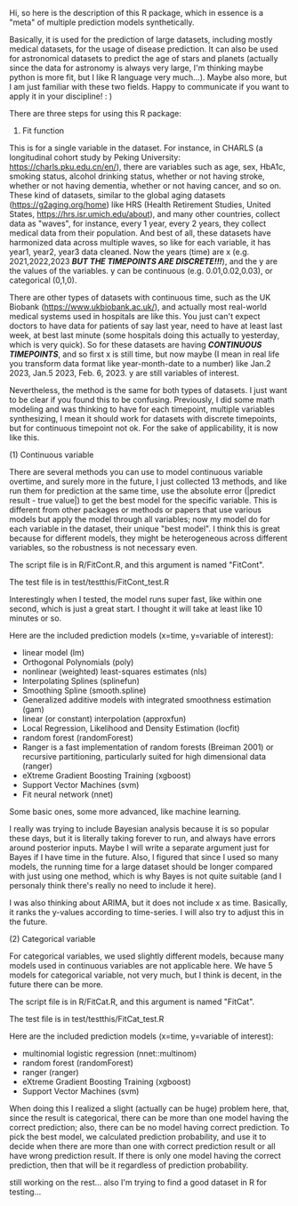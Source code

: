 Hi, so here is the description of this R package, which in essence is a "meta" of multiple prediction models synthetically.

Basically, it is used for the prediction of large datasets, including mostly medical datasets, for the usage of disease prediction. It can also be used for astronomical datasets to predict the age of stars and planets (actually since the data for astronomy is always very large, I'm thinking maybe python is more fit, but I like R language very much...). Maybe also more, but I am just familiar with these two fields. Happy to communicate if you want to apply it in your discipline! : )

There are three steps for using this R package:

1. Fit function

This is for a single variable in the dataset. For instance, in CHARLS (a longitudinal cohort study by Peking University: https://charls.pku.edu.cn/en/), there are variables such as age, sex, HbA1c, smoking status, alcohol drinking status, whether or not having stroke, whether or not having dementia, whether or not having cancer, and so on. These kind of datasets, similar to the global aging datasets (https://g2aging.org/home) like HRS (Health Retirement Studies, United States, https://hrs.isr.umich.edu/about), and many other countries, collect data as "waves", for instance, every 1 year, every 2 years, they collect medical data from their population. And best of all, these datasets have harmonized data across multiple waves, so like for each variable, it has year1, year2, year3 data cleaned. Now the years (time) are x (e.g. 2021,2022,2023 ***BUT THE TIMEPOINTS ARE DISCRETE!!!***), and the y are the values of the variables. y can be continuous (e.g. 0.01,0.02,0.03), or categorical (0,1,0).

There are other types of datasets with continuous time, such as the UK Biobank (https://www.ukbiobank.ac.uk/), and actually most real-world medical systems used in hospitals are like this. You just can't expect doctors to have data for patients of say last year, need to have at least last week, at best last minute (some hospitals doing this actually to yesterday, which is very quick). So for these datasets are having ***CONTINUOUS TIMEPOINTS***, and so first x is still time, but now maybe (I mean in real life you transform data format like year-month-date to a number) like Jan.2 2023, Jan.5 2023, Feb. 6, 2023. y are still variables of interest. 

Nevertheless, the method is the same for both types of datasets. I just want to be clear if you found this to be confusing. Previously, I did some math modeling and was thinking to have for each timepoint, multiple variables synthesizing, I mean it should work for datasets with discrete timepoints, but for continuous timepoint not ok. For the sake of applicability, it is now like this.

(1) Continuous variable

There are several methods you can use to model continuous variable overtime, and surely more in the future, I just collected 13 methods, and like run them for prediction at the same time, use the absolute error (|predict result - true value|) to get the best model for the specific variable. This is different from other packages or methods or papers that use various models but apply the model through all variables; now my model do for each variable in the dataset, their unique "best model". I think this is great because for different models, they might be heterogeneous across different variables, so the robustness is not necessary even.

The script file is in R/FitCont.R, and this argument is named "FitCont".

The test file is in test/testthis/FitCont_test.R

Interestingly when I tested, the model runs super fast, like within one second, which is just a great start. I thought it will take at least like 10 minutes or so.

Here are the included prediction models (x=time, y=variable of interest):
- linear model (lm)
- Orthogonal Polynomials (poly)
- nonlinear (weighted) least-squares estimates (nls)
- Interpolating Splines (splinefun)
- Smoothing Spline (smooth.spline)
- Generalized additive models with integrated smoothness estimation (gam)
- linear (or constant) interpolation (approxfun)
- Local Regression, Likelihood and Density Estimation (locfit)
- random forest (randomForest)
- Ranger is a fast implementation of random forests (Breiman 2001) or recursive partitioning, particularly suited for high dimensional data (ranger)
- eXtreme Gradient Boosting Training (xgboost)
- Support Vector Machines (svm)
- Fit neural network (nnet)

Some basic ones, some more advanced, like machine learning.

I really was trying to include Bayesian analysis because it is so popular these days, but it is literally taking forever to run, and always have errors around posterior inputs. Maybe I will write a separate argument just for Bayes if I have time in the future. Also, I figured that since I used so many models, the running time for a large dataset should be longer compared with just using one method, which is why Bayes is not quite suitable (and I personaly think there's really no need to include it here). 

I was also thinking about ARIMA, but it does not include x as time. Basically, it ranks the y-values according to time-series. I will also try to adjust this in the future.


(2) Categorical variable

For categorical variables, we used slightly different models, because many models used in continuous variables are not applicable here. We have 5 models for categorical variable, not very much, but I think is decent, in the future there can be more.

The script file is in R/FitCat.R, and this argument is named "FitCat".

The test file is in test/testthis/FitCat_test.R

Here are the included prediction models (x=time, y=variable of interest):
- multinomial logistic regression (nnet::multinom)
- random forest (randomForest)
- ranger (ranger)
- eXtreme Gradient Boosting Training (xgboost)
- Support Vector Machines (svm)

When doing this I realized a slight (actually can be huge) problem here, that, since the result is categorical, there can be more than one model having the correct prediction; also, there can be no model having correct prediction. To pick the best model, we calculated prediction probability, and use it to decide when there are more than one with correct prediction result or all have wrong prediction result. If there is only one model having the correct prediction, then that will be it regardless of prediction probability.

still working on the rest...
also I'm trying to find a good dataset in R for testing...

















